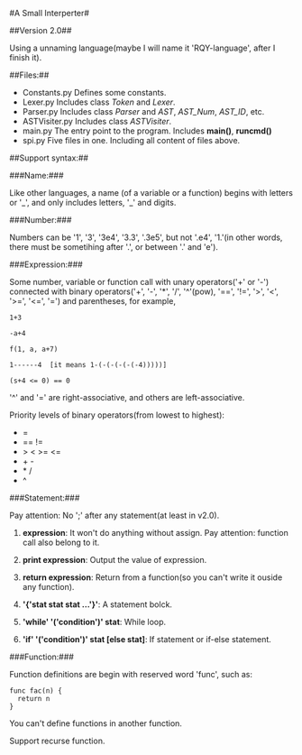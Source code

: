 #A Small Interperter#

##Version 2.0##

Using a unnaming language(maybe I will name it 'RQY-language', after I finish it).

##Files:##

* Constants.py Defines some constants.
* Lexer.py Includes class *Token* and *Lexer*.
* Parser.py Includes class *Parser* and *AST*, *AST_Num*, *AST_ID*, etc.
* ASTVisiter.py Includes class *ASTVisiter*.
* main.py The entry point to the program. Includes **main()**, **runcmd()**
* spi.py Five files in one. Including all content of files above.

##Support syntax:##

###Name:###

Like other languages, a name (of a variable or a function) begins with letters or '\_', and only includes letters, '\_' and digits.

###Number:###

Numbers can be '1', '3', '3e4', '3.3', '.3e5', but not '.e4', '1.'(in other words, there must be sometihing after '.', or between '.' and 'e').

###Expression:###

Some number, variable or function call with unary operators('+' or '-') connected with binary operators('+', '-', '\*', '/', '^'(pow), '==', '!=', '>', '<', '>=', '<=', '=') and parentheses, for example,

    1+3

    -a+4

    f(1, a, a+7)

    1------4  [it means 1-(-(-(-(-(-4)))))]

    (s+4 <= 0) == 0

'^' and '=' are right-associative, and others are left-associative.

Priority levels of binary operators(from lowest to highest):

* =
* == !=
* \> \< \>= \<=
* \+ \-
* \* /
* ^

###Statement:###

Pay attention: No ';' after any statement(at least in v2.0).

1. **expression**: It won't do anything without assign. Pay attention: function call also belong to it.

2. **print expression**: Output the value of expression.

3. **return expression**: Return from a function(so you can't write it ouside any function).

4. **'{'stat stat stat ...'}'**: A statement bolck.

5. **'while' '('condition')' stat**:  While loop.

6. **'if' '('condition')' stat [else stat]**: If statement or if-else statement.

###Function:###

Function definitions are begin with reserved word 'func', such as:

    func fac(n) {
      return n
    }

You can't define functions in another function.

Support recurse function.
